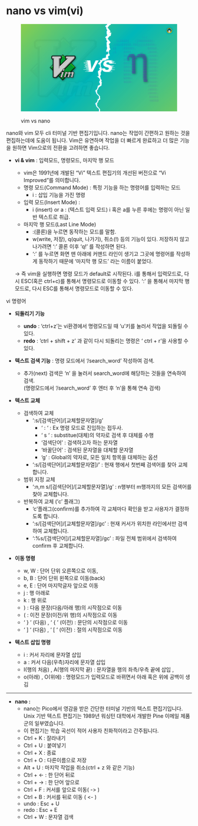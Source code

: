 # nano vs vim(vi)

<figure><img src="../.gitbook/assets/image.png" alt=""><figcaption><p>vim vs nano</p></figcaption></figure>

nano와 vim 모두 cli 터미널 기반 편집기입니다. nano는 작업이 간편하고 원하는 것을 편집하는데에 도움이 됩니다. Vim은 유연하며 작업을 더 빠르게 완료하고 더 많은 기능을 원하면 Vim으로의 전환을 고려하면 좋습니다.



*   **vi & vim** : 입력모드, 명령모드, 마지막 행 모드

    * vim은 1991년에 개발된 “Vi” 텍스트 편집기의 개선된 버전으로 “Vi Improved”를 의미합니다.
    * 명령 모드(Command Mode) : 특정 기능을 하는 명령어를 입력하는 모드
      * i : 삽입 기능을 가진 명령
    * 입력 모드(Insert Mode) :
      * i (insert) or a : (텍스트 입력 모드) i 혹은 a를 누른 후에는 명령이 아닌 일반 텍스트로 취급.
    * 마지막 행 모드(Last Line Mode)
      * :(콜론)을 누르면 동작하는 모드를 말함.
      * w(write, 저장), q(quit, 나가기), 취소(!) 등의 기능이 있다. 저장하지 않고 나가려면 ‘:’ 콜론 이후 ‘q!’ 를 작성하면 된다.
      * ‘:’ 를 누르면 화면 맨 아래에 커맨드 라인이 생기고 그곳에 명령어를 작성하게 동작하기 때문에 ‘마지막 행 모드’ 라는 이름이 붙었다.

    → 즉 vim을 실행하면 명령 모드가 default로 시작된다. i를 통해서 입력모드로, 다시 ESC(혹은 ctrl+c)를 통해서 명령모드로 이동할 수 있다. ‘:’ 을 통해서 마지막 행 모드로, 다시 ESC를 통해서 명령모드로 이동할 수 있다.

vi 명령어

*   **되돌리기 기능**&#x20;

    * **undo** : ‘ctrl+z’는 vi환경에서 명령모드일 때 ‘u’키를 눌러서 작업을 되돌릴 수 있다.&#x20;
    * **redo** : ’ctrl + shift + z’ 과 같이 다시 되돌리는 명령은 ‘ ctrl + r’을 사용할 수 있다.


*   **텍스트 검색 기능** : 명령 모드에서 ‘/search\_word’ 작성하여 검색.&#x20;

    * 추가(next) 검색은 ‘n’ 을 눌러서 search\_word에 해당하는 것들을 연속하여 검색.\
      (명령모드에서 ‘/search\_word’ 후 엔터 후 ‘n’을 통해 연속 검색)


*   **텍스트 교체**

    * 검색하여 교체
      * ‘:s/\[검색단어]/\[교체할문자열]/g’
        * ‘ : ‘ : Ex 명령 모드로 진입하는 접두사.
        * ‘ s ‘ : substitue(대체)의 약자로 검색 후 대체를 수행
        * ‘검색단어’ : 검색하고자 하는 문자열
        * ‘바꿀단어’ : 검색된 문자열을 대체할 문자열
        * ‘g’ : Global의 약자로, 모든 일치 항목을 대체하는 옵션
      * ‘:s/\[검색단어]/\[교체할문자열]/’ : 현재 행에서 첫번째 검색어를 찾아 교체합니다.
    * 범위 지정 교체
      * ‘:n,m s/\[검색단어]/\[교체할문자열]/g’ : n행부터 m행까지의 모든 검색어를 찾아 교체합니다.
    * 반복하여 교체 (’c’ 플래그)
      * ‘c’플래그(confirm)를 추가하여 각 교체마다 확인을 받고 사용자가 결정하도록 합니다.
      * ‘:s/\[검색단어]/\[교체할문자열]/gc’ : 현재 커서가 위치한 라인에서만 검색하여 교체합니다.
      * ‘:%s/\[검색단어]/\[교체할문자열]/gc’ : 파일 전체 범위에서 검색하여 confirm 후 교체합니다.


*   **이동 명령**

    * w, W : 단어 단위 오른쪽으로 이동,
    * b, B : 단어 단위 왼쪽으로 이동(back)
    * e, E : 단어 마지막글자 앞으로 이동
    * j : 행 아래로
    * k : 행 위로
    * ) : 다음 문장(다음/아래 행)의 시작점으로 이동
    * ( : 이전 문장(이전/위 행)의 시작점으로 이동
    * ‘ } ’ (다음) , ‘ { ’ (이전) : 문단의 시작점으로 이동
    * ‘ ] ‘ (다음) , ‘ \[ ‘ (이전) : 절의 시작점으로 이동


* **텍스트 삽입 명령**
  * i : 커서 자리에 문자열 삽입
  * a : 커서 다음(우측)자리에 문자열 삽입
  * I(행의 처음) , A(행의 마지막 끝) : 문자열을 행의 좌측/우측 끝에 삽입 ,
  * o(아래) , O(위에) : 명령모드가 입력모드로 바뀌면서 아래 혹은 위에 공백이 생김

***

* **nano :**
  * nano는 Pico에서 영감을 받은 간단한 터미널 기반의 텍스트 편집기입니다. Unix 기반 텍스트 편집기는 1989년 워싱턴 대학에서 개발한 Pine 이메일 제품군의 일부였습니다.
  * 이 편집기는 학습 곡선이 적어 사용자 친화적이라고 간주됩니다.
  * Ctrl + K : 잘라내기
  * Ctrl + U : 붙여넣기
  * Ctrl + X : 종료
  * Ctrl + O : 다른이름으로 저장
  * Alt + U : 마지막 작업을 취소(ctrl + z 와 같은 기능)
  * Ctrl + ← : 한 단어 뒤로
  * Ctrl + → : 한 단어 앞으로
  * Ctrl + F : 커서를 앞으로 이동( -> )
  * Ctrl + B : 커서를 뒤로 이동 ( <- )
  * undo : Esc + U&#x20;
  * redo : Esc + E
  * Ctrl + W : 문자열 검색
